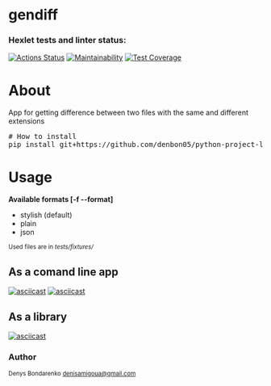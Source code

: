 # gendiff

### Hexlet tests and linter status:
[![Actions Status](https://github.com/denbon05/python-project-lvl2/workflows/hexlet-check/badge.svg)](https://github.com/denbon05/python-project-lvl2/actions)
[![Maintainability](https://api.codeclimate.com/v1/badges/293b08fc7b06b529aa57/maintainability)](https://codeclimate.com/github/denbon05/python-project-lvl2/maintainability)
[![Test Coverage](https://api.codeclimate.com/v1/badges/293b08fc7b06b529aa57/test_coverage)](https://codeclimate.com/github/denbon05/python-project-lvl2/test_coverage)


# About

<p>App for getting difference between two files with the same and different extensions</p>

<pre>
# How to install
pip install git+https://github.com/denbon05/python-project-lvl2.git
</pre>

# Usage

<b>Available formats [-f --format]</b>

<ul>
<li>stylish (default)</li>
<li>plain</li>
<li>json</li>
</ul>

<small>Used files are in <i>tests/fixtures/</i></small>

## As a comand line app
[![asciicast](https://asciinema.org/a/420242.svg)](https://asciinema.org/a/420242)
[![asciicast](https://asciinema.org/a/420471.svg)](https://asciinema.org/a/420471)

## As a library
[![asciicast](https://asciinema.org/a/420241.svg)](https://asciinema.org/a/420241)

### Author

<small>Denys Bondarenko denisamigoua@gmail.com</small>